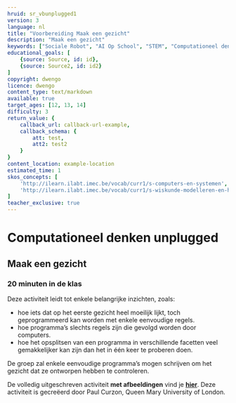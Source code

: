 ```yaml
---
hruid: sr_vbunplugged1
version: 3
language: nl
title: "Voorbereiding Maak een gezicht"
description: "Maak een gezicht"
keywords: ["Sociale Robot", "AI Op School", "STEM", "Computationeel denken", "Grafisch programmeren"]
educational_goals: [
    {source: Source, id: id}, 
    {source: Source2, id: id2}
]
copyright: dwengo
licence: dwengo
content_type: text/markdown
available: true
target_ages: [12, 13, 14]
difficulty: 3
return_value: {
    callback_url: callback-url-example,
    callback_schema: {
        att: test,
        att2: test2
    }
}
content_location: example-location
estimated_time: 1
skos_concepts: [
    'http://ilearn.ilabt.imec.be/vocab/curr1/s-computers-en-systemen', 
    'http://ilearn.ilabt.imec.be/vocab/curr1/s-wiskunde-modelleren-en-heuristiek'
]
teacher_exclusive: true
---
```

# Computationeel denken unplugged
## Maak een gezicht 
### 20 minuten in de klas

Deze activiteit leidt tot enkele belangrijke inzichten, zoals:
* hoe iets dat op het eerste gezicht heel moeilijk lijkt, toch geprogrammeerd kan worden met enkele eenvoudige regels. 
* hoe programma’s slechts regels zijn die gevolgd worden door computers. 
*  hoe het opsplitsen van een programma in verschillende facetten veel gemakkelijker kan zijn dan het in één keer te proberen doen. 

De groep zal enkele eenvoudige programma’s mogen schrijven om het gezicht dat ze ontworpen hebben te controleren.

De volledig uitgeschreven activiteit **met afbeeldingen** vind je [**hier**](embed/maakeengezicht_activiteit.pdf "Activiteit 'Maak een gezicht'"). Deze activiteit is gecreëerd door Paul Curzon, Queen Mary University of London.